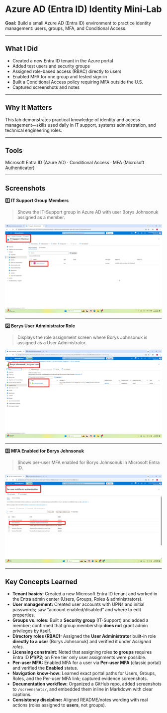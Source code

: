 # Azure AD (Entra ID) Identity Mini-Lab

**Goal:** Build a small Azure AD (Entra ID) environment to practice identity management: users, groups, MFA, and Conditional Access.

---

## What I Did
- Created a new Entra ID tenant in the Azure portal  
- Added test users and security groups  
- Assigned role-based access (RBAC) directly to users 
- Enabled MFA for one group and tested sign-in  
- Built a Conditional Access policy requiring MFA outside the U.S.  
- Captured screenshots and notes

---

## Why It Matters
This lab demonstrates practical knowledge of identity and access management—skills used daily in IT support, systems administration, and technical engineering roles.

---

## Tools
Microsoft Entra ID (Azure AD) · Conditional Access · MFA (Microsoft Authenticator)

---

## Screenshots

**1️⃣ IT Support Group Members**
> Shows the IT-Support group in Azure AD with user Borys Johnsonuk assigned as a member.

![IT Support Group Members](https://github.com/olhazu-tech/azure-ad-identity-lab/blob/main/screenshots/azure_ad_identity_lab_screenshots_it_support_members.png)

---

**2️⃣ Borys User Administrator Role**
> Displays the role assignment screen where Borys Johnsonuk is assigned as a User Administrator.

![Borys User Administrator Role](https://github.com/olhazu-tech/azure-ad-identity-lab/blob/main/screenshots/azure_ad_identity_lab_screenshots_borys_user_admin_role.png)

---

**3️⃣ MFA Enabled for Borys Johnsonuk**  
> Shows per-user MFA enabled for Borys Johnsonuk in Microsoft Entra ID.
  
![Borys MFA Enabled](https://github.com/olhazu-tech/azure-ad-identity-lab/blob/main/screenshots/azure_ad_identity_lab_screenshots_borys_mfa_enabled.png)

---
## Key Concepts Learned

- **Tenant basics:** Created a new Microsoft Entra ID tenant and worked in the Entra admin center (Users, Groups, Roles & administrators).
- **User management:** Created user accounts with UPNs and initial passwords; saw “account enabled/disabled” and where to edit properties.
- **Groups vs. roles:** Built a **Security group** (IT-Support) and added a member; confirmed that group membership **does not** grant admin privileges by itself.
- **Directory roles (RBAC):** Assigned the **User Administrator** built-in role **directly to a user** (Borys Johnsonuk) and verified it under *Assigned roles*.
- **Licensing constraint:** Noted that assigning roles **to groups** requires Entra ID **P1/P2**; on Free tier only user assignments were possible.
- **Per-user MFA:** Enabled MFA for a user via **Per-user MFA** (classic portal) and verified the **Enabled** status.
- **Navigation know-how:** Learned exact portal paths for Users, Groups, Roles, and the Per-user MFA link; captured evidence screenshots.
- **Documentation workflow:** Organized a GitHub repo, added screenshots to `/screenshots/`, and embedded them inline in Markdown with clear captions.
- **Consistency discipline:** Aligned README/notes wording with real actions (roles assigned to **users**, not groups).


